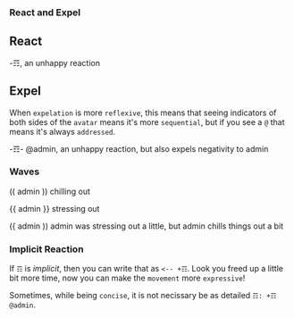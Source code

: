 ### React and Expel

## React
-☶, an unhappy reaction

## Expel

When `expelation` is more `reflexive`, this means that seeing indicators of both sides of the `avatar` means it's more `sequential`, but if you see a `@` that means it's always `addressed`.

-☶- @admin, an unhappy reaction, but also expels negativity to admin

### Waves
(( admin )) chilling out

{{ admin }} stressing out

({ admin )) admin was stressing out a little, but admin chills things out a bit

### Implicit Reaction
If `☶` is _implicit_, then you can write that as `<-- +☶`.  Look you freed up a little bit more time, now you can make the `movement` more `expressive`!

Sometimes, while being `concise`, it is not necissary be as detailed `☶: +☶ @admin`.  